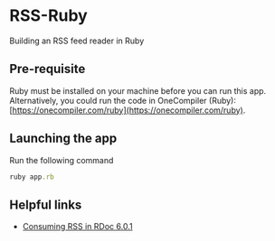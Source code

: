 # RSS-Ruby

Building an RSS feed reader in Ruby

## Pre-requisite

Ruby must be installed on your machine before you can run this app.
Alternatively, you could run the code in OneCompiler (Ruby): [https://onecompiler.com/ruby](https://onecompiler.com/ruby).

## Launching the app

Run the following command

```ruby
ruby app.rb
```

## Helpful links

- [Consuming RSS in RDoc 6.0.1](https://docs.ruby-lang.org/en/2.2.0/RSS.html#module-RSS-label-Consuming+RSS)
